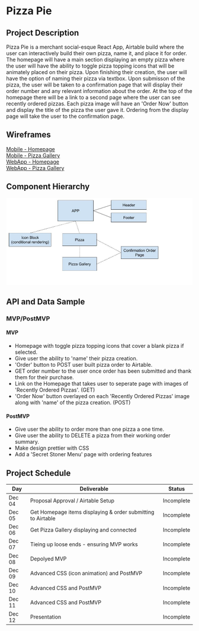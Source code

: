 # Pizza Pie

## Project Description

Pizza Pie is a merchant social-esque React App, Airtable build where the user can interactively build their own pizza, name it, and place it for order. The homepage will have a main section displaying an empty pizza where the user will have the ability to toggle pizza topping icons that will be animately placed on their pizza. Upon finishing their creation, the user will have the option of naming their pizza via textbox. Upon submisson of the pizza, the user will be taken to a confirmation page that will display their order number and any relevant information about the order. At the top of the homepage there will be a link to a second page where the user can see recently ordered pizzas. Each pizza image will have an 'Order Now' button and display the title of the pizza the user gave it. Ordering from the display page will take the user to the confirmation page. 

## Wireframes
[Mobile - Homepage](https://wireframe.cc/HwaLKd)  
[Mobile - Pizza Gallery](https://wireframe.cc/0Mc59r)  
[WebApp - Homepage](https://wireframe.cc/uEOWT8)  
[WebApp - Pizza Gallery](https://wireframe.cc/uiSwxC)  

## Component Hierarchy
![Component Hierarchy](/img/P2_Components.jpg)

## API and Data Sample

### MVP/PostMVP

#### MVP
- Homepage with toggle pizza topping icons that cover a blank pizza if selected.
- Give user the ability to 'name' their pizza creation. 
- 'Order' button to POST user built pizza order to Airtable.
- GET order number to the user once order has been submitted and thank them for their purchase.
- Link on the Homepage that takes user to seperate page with images of 'Recently Ordered Pizzas'. (GET)
- 'Order Now' button overlayed on each 'Recently Ordered Pizzas' image along with 'name' of the pizza creation. (POST)

#### PostMVP
- Give user the ability to order more than one pizza a one time.
- Give user the ability to DELETE a pizza from their working order summary.
- Make design prettier with CSS
- Add a 'Secret Stoner Menu' page with ordering features

## Project Schedule
| Day      | Deliverable                                                  | Status   |
| -------- | -------------------------------------------------------------| -------- |
| Dec 04   | Proposal Approval / Airtable Setup                           | Incomplete |
| Dec 05   | Get Homepage items displaying & order submitting to Airtable | Incomplete |
| Dec 06   | Get Pizza Gallery displaying and connected                   | Incomplete |
| Dec 07   | Tieing up loose ends - ensuring MVP works                    | Incomplete |
| Dec 08   | Depolyed MVP                                                 | Incomplete |
| Dec 09   | Advanced CSS (icon animation) and PostMVP                    | Incomplete |
| Dec 10   | Advanced CSS and PostMVP                                     | Incomplete |
| Dec 11   | Advanced CSS and PostMVP                                     | Incomplete |
| Dec 12   | Presentation                                                 | Incomplete |



